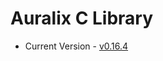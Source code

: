 # Auralix C Library
- Current Version - [v0.16.4](https://github.com/auralix/alx-202-af-10-1-auralix-c-lib/tree/v0.16.4)
